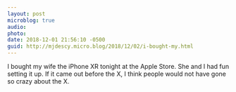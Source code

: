 ```yaml
---
layout: post
microblog: true
audio: 
photo: 
date: 2018-12-01 21:56:10 -0500
guid: http://mjdescy.micro.blog/2018/12/02/i-bought-my.html
---
```

I bought my wife the iPhone XR tonight at the Apple Store. She and I had fun setting it up. If it came out before the X, I think people would not have gone so crazy about the X.

